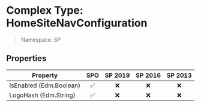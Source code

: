 # Complex Type: HomeSiteNavConfiguration

> Namespace: SP

## Properties

Property | SPO | SP 2019 | SP 2016 | SP 2013
----------|:---:|:-------:|:-------:|:-------:
IsEnabled (Edm.Boolean) | ✅ | ❌ | ❌ | ❌
LogoHash (Edm.String) | ✅ | ❌ | ❌ | ❌